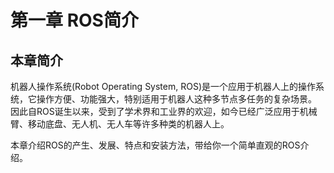 # 第一章 ROS简介
## 本章简介

机器人操作系统(Robot Operating System, ROS)是一个应用于机器人上的操作系统，它操作方便、功能强大，特别适用于机器人这种多节点多任务的复杂场景。 因此自ROS诞生以来，受到了学术界和工业界的欢迎，如今已经广泛应用于机械臂、移动底盘、无人机、无人车等许多种类的机器人上。

本章介绍ROS的产生、发展、特点和安装方法，带给你一个简单直观的ROS介绍。